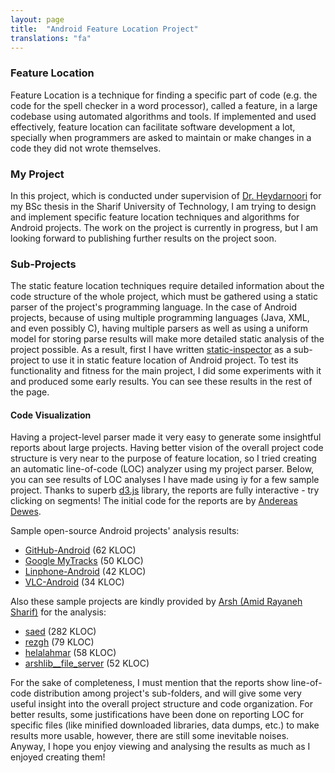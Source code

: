 ```yaml
---
layout: page
title:  "Android Feature Location Project"
translations: "fa"
---
```


### Feature Location

Feature Location is a technique for finding a specific part of code (e.g. the code for the spell checker in a
word processor), called a feature, in a large codebase using automated algorithms and tools. If implemented
and used effectively, feature location can facilitate software development a lot, specially when programmers
are asked to maintain or make changes in a code they did not wrote themselves.


### My Project

In this project, which is conducted under supervision of [Dr. Heydarnoori][0] for my BSc thesis in the Sharif
University of Technology, I am trying to design and implement specific feature location techniques and
algorithms for Android projects. The work on the project is currently in progress, but I am looking forward
to publishing further results on the project soon.


### Sub-Projects

The static feature location techniques require detailed information about the code structure of the whole
project, which must be gathered using a static parser of the project's programming language. In the case of
Android projects, because of using multiple programming languages (Java, XML, and even possibly C), having
multiple parsers as well as using a uniform model for storing parse results will make more detailed static
analysis of the project possible. As a result, first I have written [static-inspector][1] as a sub-project
to use it in static feature location of Android project. To test its functionality and fitness for the main
project, I did some experiments with it and produced some early results. You can see these results in the
rest of the page.


#### Code Visualization

Having a project-level parser made it very easy to generate some insightful reports about large projects.
Having better vision of the overall project code structure is very near to the purpose of feature location,
so I tried creating an automatic line-of-code (LOC) analyzer using my project parser. Below, you can see
results  of LOC analyses I have made using iy for a few sample project. Thanks to superb [d3.js][2] library,
the reports are fully interactive - try clicking on segments! The initial code for the reports are by
[Andereas Dewes][4].

Sample open-source Android projects' analysis results:

 * [GitHub-Android](/projects/loc-analysis/android/github-android.html) (62 KLOC)
 * [Google MyTracks](/projects/loc-analysis/android/my-tracks.html) (50 KLOC)
 * [Linphone-Android](/projects/loc-analysis/android/linphone-android.html) (42 KLOC)
 * [VLC-Android](/projects/loc-analysis/android/vlc-android.html) (34 KLOC)

Also these sample projects are kindly provided by [Arsh (Amid Rayaneh Sharif)][3] for the analysis:

 * [saed](/projects/loc-analysis/arsh/saed.html) (282 KLOC)
 * [rezgh](/projects/loc-analysis/arsh/rezgh.html) (79 KLOC)
 * [helalahmar](/projects/loc-analysis/arsh/helalahmar.html) (58 KLOC)
 * [arshlib\_\_file\_server](/projects/loc-analysis/arsh/arshlib__file_server.html) (52 KLOC)

For the sake of completeness, I must mention that the reports show line-of-code distribution among project's
sub-folders, and will give some very useful insight into the overall project structure and code organization.
For better results, some justifications have been done on reporting LOC for specific files (like minified
downloaded libraries, data dumps, etc.) to make results more usable, however, there are still some inevitable
noises. Anyway, I hope you enjoy viewing and analysing the results as much as I enjoyed creating them!


[0]: http://sharif.edu/~heydarnoori/
[1]: https://github.com/amiraliakbari/static-inspector
[2]: https://github.com/mbostock/d3
[3]: http://arsh.co
[4]: http://www.andreas-dewes.de/code_is_beautiful/
